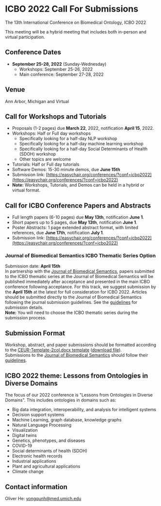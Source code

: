 # ICBO 2022 Call For Submissions 

The 13th International Conference on Biomedical Ontology, ICBO 2022

This meeting will be a hybrid meeting that includes both in-person and virtual participation. 

## Conference Dates 
- **September 25-28, 2022** (Sunday-Wednesday) 
  - Workshops: September 25-26, 2022
  - Main conference: September 27-28, 2022  

## Venue
Ann Arbor, Michigan and Virtual

## Call for Workshops and Tutorials
- Proposals (1-2 pages) due **March 22**, 2022, notification **April 15**, 2022.
- Workshops: Half or Full day workshops
  - Specifically looking for a half-day NLP workshop
  - Specifically looking for a half-day machine learning workshop
  - Specifically looking for a half-day Social Determinants of Health (SDOH) workshop
  - Other topics are welcome
- Tutorials: Half or Full day tutorials
- Software Demos: 15-30 minute demos, due **June 15th**
- Submission link: [https://easychair.org/conferences/?conf=icbo2022](https://easychair.org/conferences/?conf=icbo2022)
- **Note:** Workshops, Tutorials, and Demos can be held in a hybrid or virtual format.  

## Call for ICBO Conference Papers and Abstracts 
- Full length papers (6-10 pages) due **May 13th**, notification **June 1**.
- Short papers up to 5 pages, due **May 13th**, notification **June 1**.
- Poster Abstracts: 1 page extended abstract format, with limited references, due **June 17th**, notification **July 1**.
- Submission link: [https://easychair.org/conferences/?conf=icbo2022](https://easychair.org/conferences/?conf=icbo2022)

### Journal of Biomedical Semantics ICBO Thematic Series Option
Submission date: **April 15th**  
In partnership with the [Journal of Biomedical Semantics](https://jbiomedsem.biomedcentral.com/), papers submitted to the ICBO thematic series at the Journal of Biomedical Semantics will be published immediately after acceptance and presented in the main ICBO conference following acceptance. For this track, we suggest submission by the **April 15th** at the latest for full consideration for ICBO 2022. Articles should be submitted directly to the Journal of Biomedical Semantics following the journal submission guidelines. 
See the [guidelines](https://jbiomedsem.biomedcentral.com/submission-guidelines) for submission details.   
**Note:** You will need to choose the ICBO thematic series during the submission process.   

## Submission Format
Workshop, abstract, and paper submissions should be formatted according to the <a href="https://docs.google.com/document/d/1zqp3oXjl5ooFw6Bb5C-cEOPXQIcolzRJ/edit?usp=sharing&ouid=106653010360062214642&rtpof=true&sd=true" target="_blank">CEUR-Template-2col.docx template</a> (<a href="https://github.com/ICBO-conference/icbo2022/raw/main/docs/CEUR-Template-2col.docx" target="_blank">download file</a>).  
Submissions to the [Journal of Biomedical Semantics](https://jbiomedsem.biomedcentral.com/) should follow their [guidelines](https://jbiomedsem.biomedcentral.com/submission-guidelines).

## ICBO 2022 theme: Lessons from Ontologies in Diverse Domains 

The focus of our 2022 conference is "Lessons from Ontologies in Diverse Domains". 
This includes ontologies in domains such as:

- Big data integration, interoperability, and analysis for intelligent systems
- Decision support systems 
- Machine Learning, graph database, knowledge graphs 
- Natural Language Processing
- Visualization
- Digital twins 
- Genetics, phenotypes, and diseases 
- COVID-19 
- Social determinants of health (SDOH)
- Electronic health records 
- Industrial applications 
- Plant and agricultural applications    
- Climate change

## Contact information

Oliver He: yongqunh@med.umich.edu 

